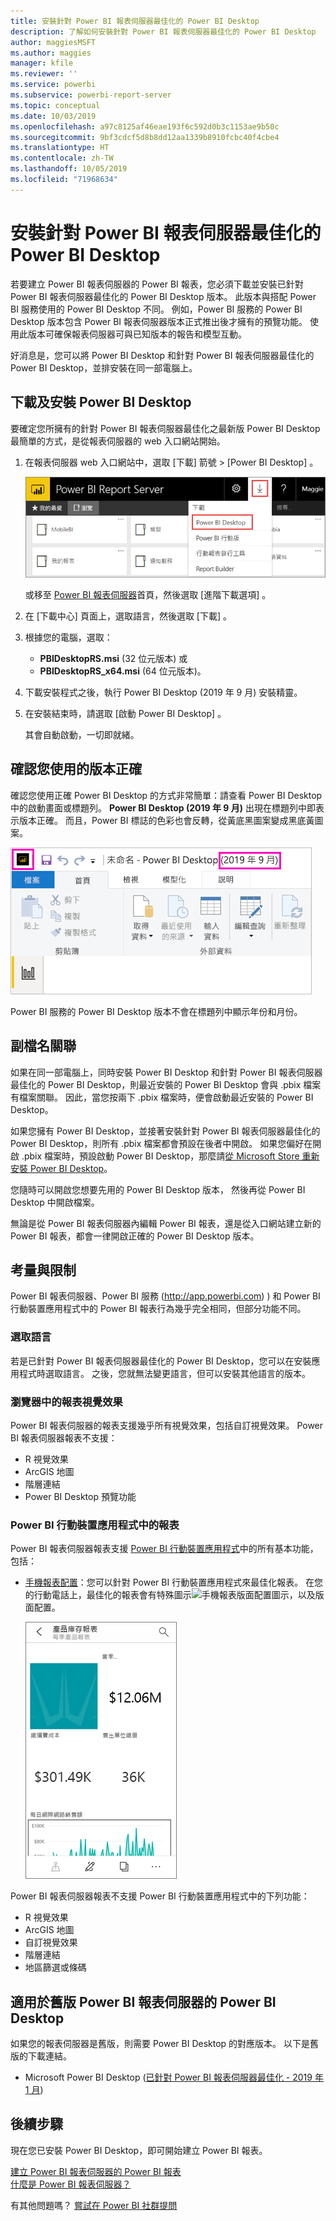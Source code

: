 ```yaml
---
title: 安裝針對 Power BI 報表伺服器最佳化的 Power BI Desktop
description: 了解如何安裝針對 Power BI 報表伺服器最佳化的 Power BI Desktop
author: maggiesMSFT
ms.author: maggies
manager: kfile
ms.reviewer: ''
ms.service: powerbi
ms.subservice: powerbi-report-server
ms.topic: conceptual
ms.date: 10/03/2019
ms.openlocfilehash: a97c8125af46eae193f6c592d0b3c1153ae9b50c
ms.sourcegitcommit: 9bf3cdcf5d8b8dd12aa1339b8910fcbc40f4cbe4
ms.translationtype: HT
ms.contentlocale: zh-TW
ms.lasthandoff: 10/05/2019
ms.locfileid: "71968634"
---
```

# <a name="install-power-bi-desktop-optimized-for-power-bi-report-server"></a>安裝針對 Power BI 報表伺服器最佳化的 Power BI Desktop

若要建立 Power BI 報表伺服器的 Power BI 報表，您必須下載並安裝已針對 Power BI 報表伺服器最佳化的 Power BI Desktop 版本。 此版本與搭配 Power BI 服務使用的 Power BI Desktop 不同。 例如，Power BI 服務的 Power BI Desktop 版本包含 Power BI 報表伺服器版本正式推出後才擁有的預覽功能。 使用此版本可確保報表伺服器可與已知版本的報告和模型互動。 

好消息是，您可以將 Power BI Desktop 和針對 Power BI 報表伺服器最佳化的 Power BI Desktop，並排安裝在同一部電腦上。

## <a name="download-and-install-power-bi-desktop"></a>下載及安裝 Power BI Desktop

要確定您所擁有的針對 Power BI 報表伺服器最佳化之最新版 Power BI Desktop 最簡單的方式，是從報表伺服器的 web 入口網站開始。

1. 在報表伺服器 web 入口網站中，選取 [下載]  箭號 > [Power BI Desktop]  。

    ![從 Web 入口網站下載 Power BI Desktop](media/install-powerbi-desktop/report-server-download-web-portal.png)

    或移至 [Power BI 報表伺服器](https://powerbi.microsoft.com/report-server/)首頁，然後選取 [進階下載選項]  。

2. 在 [下載中心] 頁面上，選取語言，然後選取 [下載]  。

3. 根據您的電腦，選取： 

    - **PBIDesktopRS.msi** (32 位元版本) 或
    - **PBIDesktopRS_x64.msi** (64 位元版本)。

1. 下載安裝程式之後，執行 Power BI Desktop (2019 年 9 月) 安裝精靈。

2. 在安裝結束時，請選取 [啟動 Power BI Desktop]  。

    其會自動啟動，一切即就緒。

## <a name="verify-youre-using-the-correct-version"></a>確認您使用的版本正確
確認您使用正確 Power BI Desktop 的方式非常簡單：請查看 Power BI Desktop 中的啟動畫面或標題列。 **Power BI Desktop (2019 年 9 月)** 出現在標題列中即表示版本正確。 而且，Power BI 標誌的色彩也會反轉，從黃底黑圖案變成黑底黃圖案。

![Power BI Desktop 2019 年 9 月](media/install-powerbi-desktop/power-bi-report-server-desktop-sept-2019.png)

Power BI 服務的 Power BI Desktop 版本不會在標題列中顯示年份和月份。

## <a name="file-extension-association"></a>副檔名關聯
如果在同一部電腦上，同時安裝 Power BI Desktop 和針對 Power BI 報表伺服器最佳化的 Power BI Desktop，則最近安裝的 Power BI Desktop 會與 .pbix 檔案有檔案關聯。 因此，當您按兩下 .pbix 檔案時，便會啟動最近安裝的 Power BI Desktop。

如果您擁有 Power BI Desktop，並接著安裝針對 Power BI 報表伺服器最佳化的 Power BI Desktop，則所有 .pbix 檔案都會預設在後者中開啟。 如果您偏好在開啟 .pbix 檔案時，預設啟動 Power BI Desktop，那麼請[從 Microsoft Store 重新安裝 Power BI Desktop](http://aka.ms/pbidesktopstore)。

您隨時可以開啟您想要先用的 Power BI Desktop 版本， 然後再從 Power BI Desktop 中開啟檔案。

無論是從 Power BI 報表伺服器內編輯 Power BI 報表，還是從入口網站建立新的 Power BI 報表，都會一律開啟正確的 Power BI Desktop 版本。

## <a name="considerations-and-limitations"></a>考量與限制

Power BI 報表伺服器、Power BI 服務 (http://app.powerbi.com) ) 和 Power BI 行動裝置應用程式中的 Power BI 報表行為幾乎完全相同，但部分功能不同。

### <a name="selecting-a-language"></a>選取語言

若是已針對 Power BI 報表伺服器最佳化的 Power BI Desktop，您可以在安裝應用程式時選取語言。 之後，您就無法變更語言，但可以安裝其他語言的版本。

### <a name="report-visuals-in-a-browser"></a>瀏覽器中的報表視覺效果

Power BI 報表伺服器的報表支援幾乎所有視覺效果，包括自訂視覺效果。 Power BI 報表伺服器報表不支援：

* R 視覺效果
* ArcGIS 地圖
* 階層連結
* Power BI Desktop 預覽功能

### <a name="reports-in-the-power-bi-mobile-apps"></a>Power BI 行動裝置應用程式中的報表

Power BI 報表伺服器報表支援 [Power BI 行動裝置應用程式](../consumer/mobile/mobile-apps-for-mobile-devices.md)中的所有基本功能，包括：

* [手機報表配置](../desktop-create-phone-report.md)：您可以針對 Power BI 行動裝置應用程式來最佳化報表。 在您的行動電話上，最佳化的報表會有特殊圖示![手機報表版面配置圖示](media/install-powerbi-desktop/power-bi-rs-mobile-optimized-icon.png)，以及版面配置。
  
    ![專為手機設計的報表](media/install-powerbi-desktop/power-bi-rs-mobile-optimized-report.png)

Power BI 報表伺服器報表不支援 Power BI 行動裝置應用程式中的下列功能：

* R 視覺效果
* ArcGIS 地圖
* 自訂視覺效果
* 階層連結
* 地區篩選或條碼

## <a name="power-bi-desktop-for-earlier-versions-of-power-bi-report-server"></a>適用於舊版 Power BI 報表伺服器的 Power BI Desktop

如果您的報表伺服器是舊版，則需要 Power BI Desktop 的對應版本。 以下是舊版的下載連結。

- Microsoft Power BI Desktop ([已針對 Power BI 報表伺服器最佳化 - 2019 年 1 月](https://go.microsoft.com/fwlink/?linkid=2055039))

## <a name="next-steps"></a>後續步驟

現在您已安裝 Power BI Desktop，即可開始建立 Power BI 報表。

[建立 Power BI 報表伺服器的 Power BI 報表](quickstart-create-powerbi-report.md)  
[什麼是 Power BI 報表伺服器？](get-started.md)

有其他問題嗎？ [嘗試在 Power BI 社群提問](https://community.powerbi.com/)

